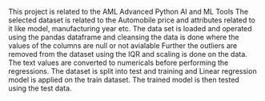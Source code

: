 This project is related to the AML Advanced Python AI and ML Tools
The selected dataset is related to the Automobile price and attributes related to it like model, manufacturing year etc.
The data set is loaded and operated using the pandas dataframe and cleansing the data is done where the values of the columns are null or not avialable
Further the outliers are removed from the dataset using the IQR and scaling is done on the data. 
The text values are converted to numericals before performing the regressions.
The dataset is split into test and training and Linear regression model is applied on the train dataset. The trained model is then tested using the test data.
